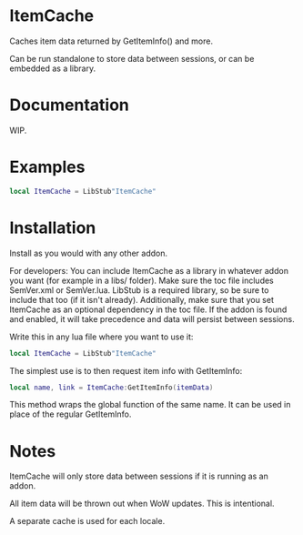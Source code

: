 # ItemCache

Caches item data returned by GetItemInfo() and more.

Can be run standalone to store data between sessions, or can be embedded as a library.



# Documentation

WIP.




# Examples

``` lua
local ItemCache = LibStub"ItemCache"


```


# Installation

Install as you would with any other addon.

For developers:
You can include ItemCache as a library in whatever addon you want (for example in a libs/ folder). Make sure the toc file includes SemVer.xml or SemVer.lua. LibStub is a required library, so be sure to include that too (if it isn't already). Additionally, make sure that you set ItemCache as an optional dependency in the toc file. If the addon is found and enabled, it will take precedence and data will persist between sessions.


Write this in any lua file where you want to use it:

``` lua
local ItemCache = LibStub"ItemCache"
```

The simplest use is to then request item info with GetItemInfo:

``` lua
local name, link = ItemCache:GetItemInfo(itemData)
```

This method wraps the global function of the same name. It can be used in place of the regular GetItemInfo.


# Notes

ItemCache will only store data between sessions if it is running as an addon.

All item data will be thrown out when WoW updates. This is intentional.

A separate cache is used for each locale.
